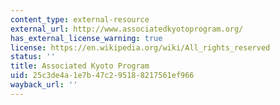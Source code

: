 ```yaml
---
content_type: external-resource
external_url: http://www.associatedkyotoprogram.org/
has_external_license_warning: true
license: https://en.wikipedia.org/wiki/All_rights_reserved
status: ''
title: Associated Kyoto Program
uid: 25c3de4a-1e7b-47c2-9518-8217561ef966
wayback_url: ''
---
```

